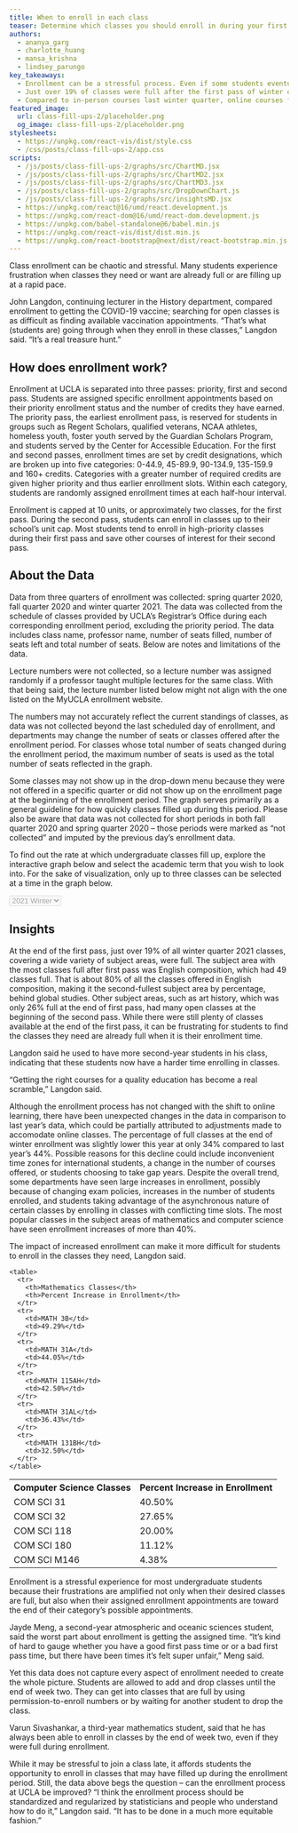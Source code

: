 ```yaml
---
title: When to enroll in each class
teaser: Determine which classes you should enroll in during your first or second pass, based on analysis of Spring 2020, Fall 2020, and Winter 2021 Quarter Enrollment Data
authors:
  - ananya_garg
  - charlotte_huang
  - mansa_krishna
  - lindsey_parungo
key_takeaways:
  - Enrollment can be a stressful process. Even if some students eventually get the classes they need, many classes fill up before first and second-year students have had a chance to enroll.
  - Just over 19% of classes were full after the first pass of winter quarter 2021 enrollment. They ranged across subject areas, with the three fullest by percentage being global studies, English composition, and physiological science.
  - Compared to in-person courses last winter quarter, online courses for winter quarter 2021 showed up to 40% increased enrollment in mathematics and computer science classes, especially for lower-division courses.
featured_image:
  url: class-fill-ups-2/placeholder.png
  og_image: class-fill-ups-2/placeholder.png
stylesheets:
  - https://unpkg.com/react-vis/dist/style.css
  - /css/posts/class-fill-ups-2/app.css
scripts:
  - /js/posts/class-fill-ups-2/graphs/src/ChartMD.jsx
  - /js/posts/class-fill-ups-2/graphs/src/ChartMD2.jsx
  - /js/posts/class-fill-ups-2/graphs/src/ChartMD3.jsx
  - /js/posts/class-fill-ups-2/graphs/src/DropDownChart.js
  - /js/posts/class-fill-ups-2/graphs/src/insightsMD.jsx
  - https://unpkg.com/react@16/umd/react.development.js
  - https://unpkg.com/react-dom@16/umd/react-dom.development.js
  - https://unpkg.com/babel-standalone@6/babel.min.js
  - https://unpkg.com/react-vis/dist/dist.min.js
  - https://unpkg.com/react-bootstrap@next/dist/react-bootstrap.min.js
---
```


Class enrollment can be chaotic and stressful. Many students experience frustration when classes they need or want are already full or are filling up at a rapid pace.

John Langdon, continuing lecturer in the History department, compared enrollment to getting the COVID-19 vaccine; searching for open classes is as difficult as finding available vaccination appointments. “That’s what (students are) going through when they enroll in these classes,” Langdon said. “It’s a real treasure hunt.”

## How does enrollment work?

Enrollment at UCLA is separated into three passes: priority, first and second pass. Students are assigned specific enrollment appointments based on their priority enrollment status and the number of credits they have earned. The priority pass, the earliest enrollment pass, is reserved for students in groups such as Regent Scholars, qualified veterans, NCAA athletes, homeless youth, foster youth served by the Guardian Scholars Program, and students served by the Center for Accessible Education. For the first and second passes, enrollment times are set by credit designations, which are broken up into five categories: 0-44.9, 45-89.9, 90-134.9, 135-159.9 and 160+ credits. Categories with a greater number of required credits are given higher priority and thus earlier enrollment slots. Within each category, students are randomly assigned enrollment times at each half-hour interval.

Enrollment is capped at 10 units, or approximately two classes, for the first pass. During the second pass, students can enroll in classes up to their school’s unit cap. Most students tend to enroll in high-priority classes during their first pass and save other courses of interest for their second pass.

## About the Data

Data from three quarters of enrollment was collected: spring quarter 2020, fall quarter 2020 and winter quarter 2021. The data was collected from the schedule of classes provided by UCLA’s Registrar’s Office during each corresponding enrollment period, excluding the priority period. The data includes class name, professor name, number of seats filled, number of seats left and total number of seats. Below are notes and limitations of the data.

Lecture numbers were not collected, so a lecture number was assigned randomly if a professor taught multiple lectures for the same class. With that being said, the lecture number listed below might not align with the one listed on the MyUCLA enrollment website.

The numbers may not accurately reflect the current standings of classes, as data was not collected beyond the last scheduled day of enrollment, and departments may change the number of seats or classes offered after the enrollment period. For classes whose total number of seats changed during the enrollment period, the maximum number of seats is used as the total number of seats reflected in the graph.

Some classes may not show up in the drop-down menu because they were not offered in a specific quarter or did not show up on the enrollment page at the beginning of the enrollment period. The graph serves primarily as a general guideline for how quickly classes filled up during this period. Please also be aware that data was not collected for short periods in both fall quarter 2020 and spring quarter 2020 – those periods were marked as “not collected” and imputed by the previous day’s enrollment data.

To find out the rate at which undergraduate classes fill up, explore the interactive graph below and select the academic term that you wish to look into. For the sake of visualization, only up to three classes can be selected at a time in the graph below.

<!-- Chart container -->
<select id="selectMe" class = "selectgroup" disabled>
    <option value="chartMD_winter">2021 Winter</option>
    <option value="chartMD_fall">2020 Fall</option>
    <option value="chartMD_spring">2020 Spring</option>
</select>

<div id="chartMD_winter" class="group" ></div>
<div id="chartMD_fall" class="group" ></div>
<div id="chartMD_spring" class="group" ></div>

## Insights

At the end of the first pass, just over 19% of all winter quarter 2021 classes, covering a wide variety of subject areas, were full. The subject area with the most classes full after first pass was English composition, which had 49 classes full. That is about 80% of all the classes offered in English composition, making it the second-fullest subject area by percentage, behind global studies. Other subject areas, such as art history, which was only 26% full at the end of first pass, had many open classes at the beginning of the second pass. While there were still plenty of classes available at the end of the first pass, it can be frustrating for students to find the classes they need are already full when it is their enrollment time.

Langdon said he used to have more second-year students in his class, indicating that these students now have a harder time enrolling in classes.

“Getting the right courses for a quality education has become a real scramble,” Langdon said.

<div id="insightsMD"></div>

Although the enrollment process has not changed with the shift to online learning, there have been unexpected changes in the data in comparison to last year’s data, which could be partially attributed to adjustments made to accomodate online classes. The percentage of full classes at the end of winter enrollment was slightly lower this year at only 34% compared to last year’s 44%. Possible reasons for this decline could include inconvenient time zones for international students, a change in the number of courses offered, or students choosing to take gap years. Despite the overall trend, some departments have seen large increases in enrollment, possibly because of changing exam policies, increases in the number of students enrolled, and students taking advantage of the asynchronous nature of certain classes by enrolling in classes with conflicting time slots. The most popular classes in the subject areas of mathematics and computer science have seen enrollment increases of more than 40%.

The impact of increased enrollment can make it more difficult for students to enroll in the classes they need, Langdon said.

<div class="float-container">
  <div class="float-child">

    <table>
      <tr>
        <th>Mathematics Classes</th>
        <th>Percent Increase in Enrollment</th>
      </tr>
      <tr>
        <td>MATH 3B</td>
        <td>49.29%</td>
      </tr>
      <tr>
        <td>MATH 31A</td>
        <td>44.05%</td>
      </tr>
      <tr>
        <td>MATH 115AH</td>
        <td>42.50%</td>
      </tr>
      <tr>
        <td>MATH 31AL</td>
        <td>36.43%</td>
      </tr>
      <tr>
        <td>MATH 131BH</td>
        <td>32.50%</td>
      </tr>
    </table>

  </div>

  <div class="float-child">
    <table>
      <tr>
        <th>Computer Science Classes</th>
        <th>Percent Increase in Enrollment</th>
      </tr>
      <tr>
        <td>COM SCI 31</td>
        <td>40.50%</td>
      </tr>
      <tr>
        <td>COM SCI 32</td>
        <td>27.65%</td>
      </tr>
      <tr>
        <td>COM SCI 118</td>
        <td>20.00%</td>
      </tr>
      <tr>
        <td>COM SCI 180</td>
        <td>11.12%</td>
      </tr>
      <tr>
        <td>COM SCI M146</td>
        <td>4.38%</td>
      </tr>
    </table>
  </div>
</div>

Enrollment is a stressful experience for most undergraduate students because their frustrations are amplified not only when their desired classes are full, but also when their assigned enrollment appointments are toward the end of their category’s possible appointments.

Jayde Meng, a second-year atmospheric and oceanic sciences student, said the worst part about enrollment is getting the assigned time. “It’s kind of hard to gauge whether you have a good first pass time or or a bad first pass time, but there have been times it’s felt super unfair,” Meng said.

Yet this data does not capture every aspect of enrollment needed to create the whole picture. Students are allowed to add and drop classes until the end of week two. They can get into classes that are full by using permission-to-enroll numbers or by waiting for another student to drop the class.

Varun Sivashankar, a third-year mathematics student, said that he has always been able to enroll in classes by the end of week two, even if they were full during enrollment.

While it may be stressful to join a class late, it affords students the opportunity to enroll in classes that may have filled up during the enrollment period.
Still, the data above begs the question – can the enrollment process at UCLA be improved?
“I think the enrollment process should be standardized and regularized by statisticians and people who understand how to do it,” Langdon said. “It has to be done in a much more equitable fashion.”

<script src="https://unpkg.com/react-vis/dist/dist.min.js"></script>
<script src="https://unpkg.com/react@16/umd/react.development.js" crossorigin></script>
<script src="https://unpkg.com/react-dom@16/umd/react-dom.development.js" crossorigin></script>
<script src="https://unpkg.com/babel-standalone@6/babel.min.js"></script>
<script src="https://unpkg.com/react-bootstrap@next/dist/react-bootstrap.min.js" crossorigin></script>
<script src="https://ajax.googleapis.com/ajax/libs/jquery/2.1.3/jquery.min.js"></script>

<script type="text/babel" src="/js/posts/class-fill-ups-2/graphs/src/ChartMD.jsx"></script>
<script type="text/babel" src="/js/posts/class-fill-ups-2/graphs/src/ChartMD2.jsx"></script>
<script type="text/babel" src="/js/posts/class-fill-ups-2/graphs/src/ChartMD3.jsx"></script>
<script type="text/babel" src="/js/posts/class-fill-ups-2/graphs/src/DropDownChart.js"></script>
<script type="text/babel" src="/js/posts/class-fill-ups-2/graphs/src/insightsMD.jsx"></script>
